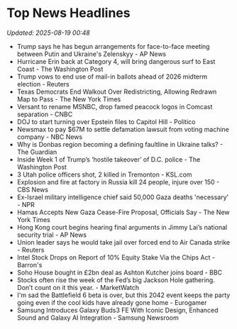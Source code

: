 # Top News Headlines

_Updated: 2025-08-19 00:48_

- Trump says he has begun arrangements for face-to-face meeting between Putin and Ukraine's Zelenskyy - AP News
- Hurricane Erin back at Category 4, will bring dangerous surf to East Coast - The Washington Post
- Trump vows to end use of mail-in ballots ahead of 2026 midterm election - Reuters
- Texas Democrats End Walkout Over Redistricting, Allowing Redrawn Map to Pass - The New York Times
- Versant to rename MSNBC, drop famed peacock logos in Comcast separation - CNBC
- DOJ to start turning over Epstein files to Capitol Hill - Politico
- Newsmax to pay $67M to settle defamation lawsuit from voting machine company - NBC News
- Why is Donbas region becoming a defining faultline in Ukraine talks? - The Guardian
- Inside Week 1 of Trump’s ‘hostile takeover’ of D.C. police - The Washington Post
- 3 Utah police officers shot, 2 killed in Tremonton - KSL.com
- Explosion and fire at factory in Russia kill 24 people, injure over 150 - CBS News
- Ex-Israel military intelligence chief said 50,000 Gaza deaths 'necessary' - NPR
- Hamas Accepts New Gaza Cease-Fire Proposal, Officials Say - The New York Times
- Hong Kong court begins hearing final arguments in Jimmy Lai’s national security trial - AP News
- Union leader says he would take jail over forced end to Air Canada strike - Reuters
- Intel Stock Drops on Report of 10% Equity Stake Via the Chips Act - Barron's
- Soho House bought in £2bn deal as Ashton Kutcher joins board - BBC
- Stocks often rise the week of the Fed’s big Jackson Hole gathering. Don’t count on it this year. - MarketWatch
- I'm sad the Battlefield 6 beta is over, but this 2042 event keeps the party going even if the cool kids have already gone home - Eurogamer
- Samsung Introduces Galaxy Buds3 FE With Iconic Design, Enhanced Sound and Galaxy AI Integration - Samsung Newsroom